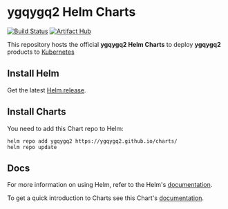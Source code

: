 # ygqygq2 Helm Charts

[![Build Status](https://github.com/ygqygq2/charts/workflows/Lint%20and%20Test%20Charts/badge.svg)](https://github.com/ygqygq2/charts/actions) [![Artifact Hub](https://img.shields.io/endpoint?url=https://artifacthub.io/badge/repository/ygqygq2)](https://artifacthub.io/packages/search?repo=ygqygq2)

This repository hosts the official **ygqygq2 Helm Charts** to deploy **ygqygq2** products to [Kubernetes](https://kubernetes.io/)

## Install Helm

Get the latest [Helm release](https://github.com/kubernetes/helm#install).

## Install Charts

You need to add this Chart repo to Helm:

```console
helm repo add ygqygq2 https://ygqygq2.github.io/charts/
helm repo update
```

## Docs

For more information on using Helm, refer to the Helm's [documentation](https://docs.helm.sh/using_helm/#quickstart-guide).

To get a quick introduction to Charts see this Chart's [documentation](https://docs.helm.sh/developing_charts/#charts).  
